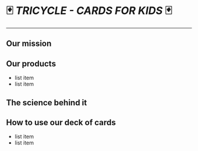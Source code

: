 # 🃏 *TRICYCLE - CARDS FOR KIDS* 🃏

---

## Our mission

## Our products
- list item
- list item

## The science behind it

## How to use our deck of cards
- list item
- list item
